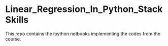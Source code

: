# Linear_Regression_In_Python_StackSkills
This repo contains the ipython notbooks implementing the codes from the course.
